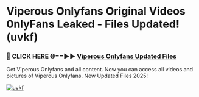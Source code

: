 # Viperous Onlyfans Original Videos 0nlyFans Leaked - Files Updated! (uvkf)

<h3>🔴 CLICK HERE 🌐==►► <a href="https://tinyurl.com/ehrbuxhb" rel="nofollow">Viperous Onlyfans Updated Files</a></h3>

Get Viperous Onlyfans and all content. Now you can access all videos and pictures of Viperous Onlyfans. New Updated Files 2025!

[![uvkf](https://i.imgur.com/lVYEuWS.gif)](https://tinyurl.com/ehrbuxhb)
